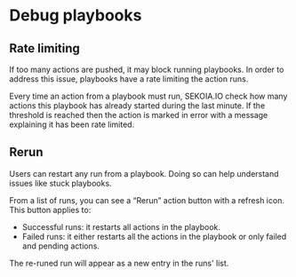 # Debug playbooks

## Rate limiting

If too many actions are pushed, it may block running playbooks. In order to address this issue, playbooks have a rate limiting the action runs.

Every time an action from a playbook must run, SEKOIA.IO check how many actions this playbook has already started during the last minute. If the threshold is reached then the action is marked in error with a message explaining it has been rate limited.

## Rerun

Users can restart any run from a playbook. Doing so can help understand issues like stuck playbooks.

From a list of runs, you can see a “Rerun” action button with a refresh icon. This button applies to: 

- Successful runs: it restarts all actions in the playbook. 
- Failed runs: it either restarts all the actions in the playbook or only failed and pending actions.

The re-runed run will appear as a new entry in the runs' list.
